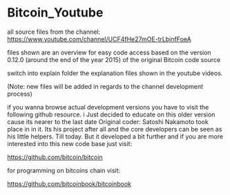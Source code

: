 # Bitcoin_Youtube
all source files from the channel: https://www.youtube.com/channel/UCF4fHe27mOE-trLbjnfFoeA

files shown are an overview for easy code access based on the version 0.12.0 (around the end of the year 2015) of the original Bitcoin code source

switch into explain folder the explanation files shown in the youtube videos.

(Note: new files will be added in regards to the channel development process)

if you wanna browse actual development versions you have to visit the following github resource.
i Just decided to educate on this older version cause its nearer to the last date Original coder: Satoshi Nakamoto took place in in it. Its his project after all and the core developers can be seen as his little helpers. Till today.
But it developed a bit further and if you are more interested into this new code base just visit:


https://github.com/bitcoin/bitcoin

for programming on bitcoins chain visit:

https://github.com/bitcoinbook/bitcoinbook
